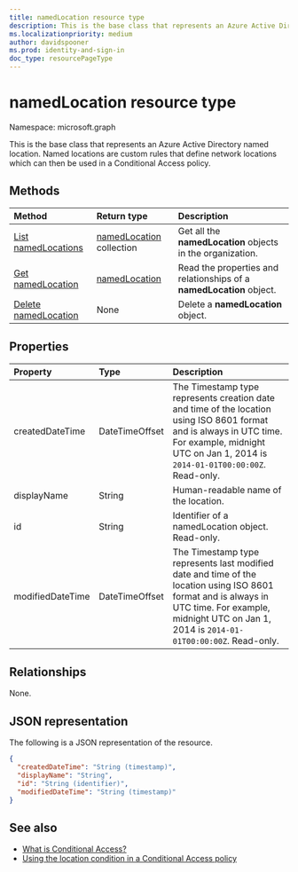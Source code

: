 ```yaml
---
title: namedLocation resource type
description: This is the base class that represents an Azure Active Directory named location. Named locations are custom rules that define network locations which can then be used in a Conditional Access policy.
ms.localizationpriority: medium
author: davidspooner
ms.prod: identity-and-sign-in
doc_type: resourcePageType
---
```


# namedLocation resource type

Namespace: microsoft.graph

This is the base class that represents an Azure Active Directory named location. Named locations are custom rules that define network locations which can then be used in a Conditional Access policy.

## Methods

| Method                                                                     | Return type                                  | Description                                                          |
| :------------------------------------------------------------------------- | :------------------------------------------- | :------------------------------------------------------------------- |
| [List namedLocations](../api/conditionalaccessroot-list-namedlocations.md) | [namedLocation](namedLocation.md) collection | Get all the **namedLocation** objects in the organization.           |
| [Get namedLocation](../api/namedlocation-get.md)                           | [namedLocation](namedlocation.md)            | Read the properties and relationships of a **namedLocation** object. |
| [Delete namedLocation](../api/namedlocation-delete.md)                     | None                                         | Delete a **namedLocation** object.                                   |

## Properties

| Property         | Type           | Description                                                                                                                                                                                               |
| :--------------- | :------------- | :-------------------------------------------------------------------------------------------------------------------------------------------------------------------------------------------------------- |
| createdDateTime  | DateTimeOffset | The Timestamp type represents creation date and time of the location using ISO 8601 format and is always in UTC time. For example, midnight UTC on Jan 1, 2014 is `2014-01-01T00:00:00Z`. Read-only.      |
| displayName      | String         | Human-readable name of the location.                                                                                                                                                                      |
| id               | String         | Identifier of a namedLocation object. Read-only.                                                                                                                                                          |
| modifiedDateTime | DateTimeOffset | The Timestamp type represents last modified date and time of the location using ISO 8601 format and is always in UTC time. For example, midnight UTC on Jan 1, 2014 is `2014-01-01T00:00:00Z`. Read-only. |

## Relationships

None.

## JSON representation

The following is a JSON representation of the resource.

<!-- {
  "blockType": "resource",
  "optionalProperties": [

  ],
  "@odata.type": "microsoft.graph.namedLocation",
  "keyProperty": "id"
}-->

```json
{
  "createdDateTime": "String (timestamp)",
  "displayName": "String",
  "id": "String (identifier)",
  "modifiedDateTime": "String (timestamp)"
}
```

## See also

+ [What is Conditional Access?](/azure/active-directory/conditional-access/overview)
+ [Using the location condition in a Conditional Access policy](/azure/active-directory/conditional-access/location-condition)

<!-- uuid: 16cd6b66-4b1a-43a1-adaf-3a886856ed98
2019-02-04 14:57:30 UTC -->

<!-- {
  "type": "#page.annotation",
  "description": "namedLocation resource",
  "keywords": "",
  "section": "documentation",
  "tocPath": ""
}-->

